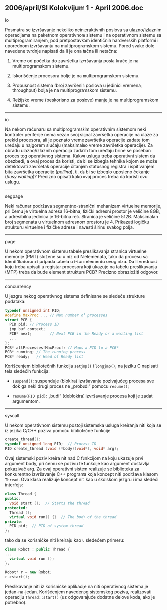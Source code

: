 2006/april/SI Kolokvijum 1 - April 2006.doc
--------------------------------------------------------------------------------
io

Posmatra se izvršavanje nekoliko neinteraktivnih poslova sa ulazno/izlaznim operacijama na
paketnom operativnom sistemu i na operativnom sistemu sa multiprogramiranjem,  pod
pretpostavkom identičnih hardverskih platformi i uporednom izvršavanju na
multiprogramskom sistemu. Pored svake dole navedene tvrdnje napisati da li je ona tačna ili
netačna:
1. Vreme od početka do završetka izvršavanja posla kraće je na multiprogramskom sistemu.

2. Iskorišćenje procesora bolje je na multiprogramskom sistemu.

3.  Propusnost sistema (broj završenih poslova u jedinici vremena, throughput) bolja je na
multiprogramskom sistemu.

4.  Režijsko vreme (beskorisno za poslove) manje je na multiprogramskom sistemu.


--------------------------------------------------------------------------------
io

Na nekom računaru sa multiprogramskim operativnim sistemom neki kontroler periferije
nema vezan svoj signal završetka operacije na ulaze za prekid procesora, ali je poznato vreme
završetka operacije zadate tom uređaju u najgorem slučaju (maksimalno vreme završetka
operacije). Za obradu ulazno/izlaznih operacija zadatih tom uređaju brine se poseban proces
tog operativnog sistema. Kakvu uslugu treba operativni sistem da obezbedi, a ovaj proces da
koristi,  da bi se izbegla tehnika kojom se može detektovati završetak operacije čitanjem
statusnog registra i ispitivanjem bita završetka operacije (*polling*),  tj.   da bi se izbeglo
uposleno čekanje (*busy waiting*)? Precizno opisati kako ovaj proces treba da koristi ovu
uslugu.

--------------------------------------------------------------------------------
segpage

Neki računar podržava segmentno-stranični mehanizam virtuelne memorije,  pri čemu je
virtuelna adresa 16-bitna, fizički adresni prostor je veličine 8GB, a adresibilna jedinica je
16-bitna reč. Stranica je veličine 512B. Maksimalan broj segmenata u virtuelnom adresnom
prostoru je 4. Prikazati logičku strukturu virtuelne i fizičke adrese i navesti širinu svakog
polja.



--------------------------------------------------------------------------------
page

U nekom operativnom sistemu tabele preslikavanja stranica virtuelne memorije (PMT)
složene su u niz od N elemenata, tako da procesu sa identifikatorom i pripada tabela u i-tom
elementu ovog niza. Da li vrednost koju treba upisati u registar procesora koji ukazuje na
tabelu preslikavanja (MTP)  treba da bude element strukture PCB? Precizno obrazložiti
odgovor.

--------------------------------------------------------------------------------
concurrency 

U jezgru nekog operativnog sistema definisane se sledeće strukture podataka:
```cpp
typedef unsigned int PID;
#define MaxProc ... // Max number of processes
struct PCB {
  PID pid; // Process ID
  jmp_buf context;
  PCB* next;        // Next PCB in the Ready or a waiting list
  ...
};
PCB* allProcesses[MaxProc]; // Maps a PID to a PCB*
PCB* running; // The running process
PCB* ready;   // Head of Ready list
```

Korišćenjem bibliotečnih funkcija `setjmp()`  i `longjmp()`, na jeziku C napisati tela sledećih
funkcija:
- `suspend()`: suspenduje (blokira) izvršavanje pozivajućeg procesa sve dok ga neki
drugi proces ne „probudi“ pomoću `resume()`;

- `resume(PID pid)`: „budi“ (deblokira) izvršavanje procesa koji je zadat argumentom.

--------------------------------------------------------------------------------
syscall

U nekom operativnom sistemu postoji sistemska usluga kreiranja niti koja se iz jezika C/C++
poziva pomoću bibliotečne funkcije

```cpp
create_thread():
typedef unsigned long PID;  // Process ID
PID create_thread (void (*body)(void*), void* arg);
```
Ovaj sistemski poziv kreira nit nad C funkcijom na koju ukazuje prvi argument body, pri
čemu se pozivu te funkcije kao argument dostavlja pokazivač arg.
Za ovaj operativni sistem realizuje se biblioteka za konkurentno izvršavanje C++ programa
koja koncept niti podržava klasom
`Thread`. Ova klasa realizuje koncept niti kao u školskom
jezgru i ima sledeći interfejs:
```cpp
class Thread {
public:
  void start ();  // Starts the thread
protected:
  Thread ();
  virtual void run() {}  // The body of the thread
private:
  PID pid;  // PID of system thread
};
```
tako da se korisničke niti kreiraju kao u sledećem primeru:
```cpp
class Robot : public Thread {
...
  virtual void run ();
};

Robot* r = new Robot;
r->start();
```
Preslikavanje niti iz korisničke aplikacije na niti operativnog sistema je jedan-na-jedan.
Korišćenjem navedenog sistemskog poziva,  realizovati operaciju
`Thread::start()` 
(uz odgovarajuće dodatne delove koda, ako je potrebno).
